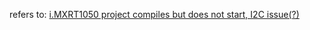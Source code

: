 refers to: [i.MXRT1050 project compiles but does not start, I2C issue(?)](https://github.com/marcin-ch/rt1050_emwin/issues/1)
